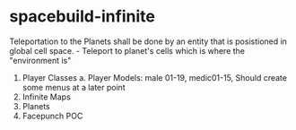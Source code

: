 spacebuild-infinite
===================


Teleportation to the Planets shall be done by an entity that is posistioned in global cell space. 
	- Teleport to planet's cells which is where the "environment is"

	
1. Player Classes
	a. Player Models: male 01-19, medic01-15, Should create some menus at a later point
2. Infinite Maps
3. Planets
4. Facepunch POC